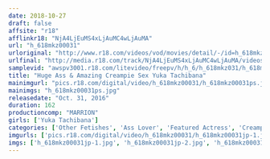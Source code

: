 ```yaml
---
date: 2018-10-27
draft: false
affsite: "r18"
afflinkr18: "NjA4LjEuMS4xLjAuMC4wLjAuMA"
url: "h_618mkz00031"
urloriginal: "http://www.r18.com/videos/vod/movies/detail/-/id=h_618mkz00031"
urlfinal: "http://media.r18.com/track/NjA4LjEuMS4xLjAuMC4wLjAuMA/videos/vod/movies/detail/-/id=h_618mkz00031"
samplevid: "awspv3001.r18.com/litevideo/freepv/h/h_6/h_618mkz031/h_618mkz031_dmb_w.mp4"
title: "Huge Ass & Amazing Creampie Sex Yuka Tachibana"
mainimgurl: "pics.r18.com/digital/video/h_618mkz00031/h_618mkz00031ps.jpg"
mainimgs: "h_618mkz00031ps.jpg"
releasedate: "Oct. 31, 2016"
duration: 162
productioncomp: "MARRION"
girls: ['Yuka Tachibana']
categories: ['Other Fetishes', 'Ass Lover', 'Featured Actress', 'Creampie', 'Hi-Def']
imgurls: ['pics.r18.com/digital/video/h_618mkz00031/h_618mkz00031jp-1.jpg', 'pics.r18.com/digital/video/h_618mkz00031/h_618mkz00031jp-2.jpg', 'pics.r18.com/digital/video/h_618mkz00031/h_618mkz00031jp-3.jpg', 'pics.r18.com/digital/video/h_618mkz00031/h_618mkz00031jp-4.jpg', 'pics.r18.com/digital/video/h_618mkz00031/h_618mkz00031jp-5.jpg', 'pics.r18.com/digital/video/h_618mkz00031/h_618mkz00031jp-6.jpg', 'pics.r18.com/digital/video/h_618mkz00031/h_618mkz00031jp-7.jpg', 'pics.r18.com/digital/video/h_618mkz00031/h_618mkz00031jp-8.jpg', 'pics.r18.com/digital/video/h_618mkz00031/h_618mkz00031jp-9.jpg', 'pics.r18.com/digital/video/h_618mkz00031/h_618mkz00031jp-10.jpg', 'pics.r18.com/digital/video/h_618mkz00031/h_618mkz00031jp-11.jpg', 'pics.r18.com/digital/video/h_618mkz00031/h_618mkz00031jp-12.jpg', 'pics.r18.com/digital/video/h_618mkz00031/h_618mkz00031jp-13.jpg', 'pics.r18.com/digital/video/h_618mkz00031/h_618mkz00031jp-14.jpg', 'pics.r18.com/digital/video/h_618mkz00031/h_618mkz00031jp-15.jpg', 'pics.r18.com/digital/video/h_618mkz00031/h_618mkz00031jp-16.jpg', 'pics.r18.com/digital/video/h_618mkz00031/h_618mkz00031jp-17.jpg', 'pics.r18.com/digital/video/h_618mkz00031/h_618mkz00031jp-18.jpg', 'pics.r18.com/digital/video/h_618mkz00031/h_618mkz00031jp-19.jpg', 'pics.r18.com/digital/video/h_618mkz00031/h_618mkz00031jp-20.jpg']
imgs: ['h_618mkz00031jp-1.jpg', 'h_618mkz00031jp-2.jpg', 'h_618mkz00031jp-3.jpg', 'h_618mkz00031jp-4.jpg', 'h_618mkz00031jp-5.jpg', 'h_618mkz00031jp-6.jpg', 'h_618mkz00031jp-7.jpg', 'h_618mkz00031jp-8.jpg', 'h_618mkz00031jp-9.jpg', 'h_618mkz00031jp-10.jpg', 'h_618mkz00031jp-11.jpg', 'h_618mkz00031jp-12.jpg', 'h_618mkz00031jp-13.jpg', 'h_618mkz00031jp-14.jpg', 'h_618mkz00031jp-15.jpg', 'h_618mkz00031jp-16.jpg', 'h_618mkz00031jp-17.jpg', 'h_618mkz00031jp-18.jpg', 'h_618mkz00031jp-19.jpg', 'h_618mkz00031jp-20.jpg']
---
```

